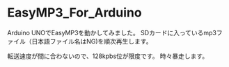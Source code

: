 EasyMP3_For_Arduino
===================
Arduino UNOでEasyMP3を動かしてみました。
SDカードに入っているmp3ファイル（日本語ファイル名はNG)を順次再生します。

転送速度が間に合わないので、128kpbs位が限度です。
時々暴走します。
